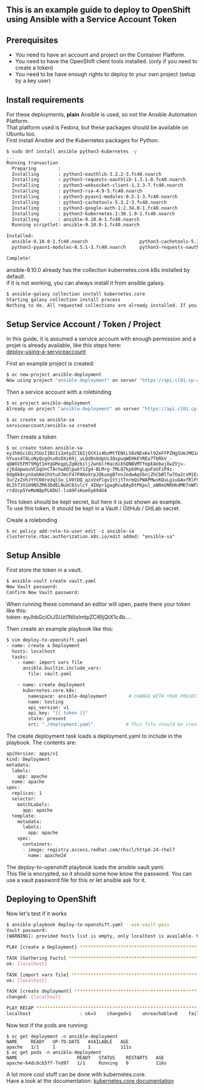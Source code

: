 ## This is an example guide to deploy to OpenShift using Ansible with a Service Account Token

## Prerequisites
- You need to have an account and project on the Container Platform.
- You need to have the OpenShift client tools installed. (only if you need to create a token)
- You need to be have enough rights to deploy to your own project (setup by a key user)

## Install requirements

For these deployments, **plain** Ansible is used, so not the Ansible Automation Platform.  
That platform used is Fedora, but these packages should be available on Ubuntu too.  
First install Ansible and the Kubernetes packages for Python.

```bash
$ sudo dnf install ansible python3-kubernetes -y
...
Running transaction
  Preparing        :                                                                                                                                                                                                                    1/1 
  Installing       : python3-oauthlib-3.2.2-3.fc40.noarch                                                                                                                                                                               1/9 
  Installing       : python3-requests-oauthlib-1.3.1-8.fc40.noarch                                                                                                                                                                      2/9 
  Installing       : python3-websocket-client-1.3.3-7.fc40.noarch                                                                                                                                                                       3/9 
  Installing       : python3-rsa-4.9-5.fc40.noarch                                                                                                                                                                                      4/9 
  Installing       : python3-pyasn1-modules-0.5.1-3.fc40.noarch                                                                                                                                                                         5/9 
  Installing       : python3-cachetools-5.3.2-3.fc40.noarch                                                                                                                                                                             6/9 
  Installing       : python3-google-auth-1:2.34.0-1.fc40.noarch                                                                                                                                                                         7/9 
  Installing       : python3-kubernetes-1:30.1.0-1.fc40.noarch                                                                                                                                                                          8/9 
  Installing       : ansible-9.10.0-1.fc40.noarch                                                                                                                                                                                       9/9 
  Running scriptlet: ansible-9.10.0-1.fc40.noarch                                                                                                                                                                                       9/9 

Installed:
  ansible-9.10.0-1.fc40.noarch                   python3-cachetools-5.3.2-3.fc40.noarch            python3-google-auth-1:2.34.0-1.fc40.noarch     python3-kubernetes-1:30.1.0-1.fc40.noarch        python3-oauthlib-3.2.2-3.fc40.noarch    
  python3-pyasn1-modules-0.5.1-3.fc40.noarch     python3-requests-oauthlib-1.3.1-8.fc40.noarch     python3-rsa-4.9-5.fc40.noarch                  python3-websocket-client-1.3.3-7.fc40.noarch    

Complete!
```
ansible-9.10.0 already has the collection kubernetes.core.k8s installed by default.  
if it is not working, you can always install it from ansible galaxy.
```bash
$ ansible-galaxy collection install kubernetes.core 
Starting galaxy collection install process
Nothing to do. All requested collections are already installed. If you want to reinstall them, consider using `--force`.
```
## Setup Service Account / Token / Project

In this guide, it is assumed a service account with enough permission and a projet is already available, like this steps here:  
[deploy-using-a-serviceaccount](https://docs.cp.its.uu.nl/content/guides/deploy-using-a-serviceaccount/)

First an example project is created:

```bash
$ oc new-project ansible-deployment
Now using project "ansible-deployment" on server "https://api.cl01.cp-acc.its.uu.nl:6443".
```

Then a service account with a rolebinding
```bash
$ oc project ansible-deployment
Already on project "ansible-deployment" on server "https://api.cl01.cp-acc.its.uu.nl:6443".

$ oc create sa ansible-sa
serviceaccount/ansible-sa created
```

Then create a token
```
$ oc create token ansible-sa
eyJhbGciOiJSUzI1NiIsImtpZCI6IjQtX1c4bzMtTENtLS0zNExKel9ZeFFPZHg5UmJMQ1A1U3R2MFBnVFF1RWcifQ.eyJhdWQiOlsiaHR0cHM6Ly9rdWJlcm5ldGVzLmRlZmF1bHQuc3ZjIl0sImV4cCI6MTcyNjg0MDM4MiwiaWF0IjoxNzI2ODM2NzgyLCJpc3MiOiJodHRwczovL2t1YmVybmV0ZXMuZGVmYXVsdC5zdmMiLCJrdWJlcm5ldGVzLmlvIjp7Im5hbWVzcGFjZSI6ImFuc2libGUtZGVwbG95bWVudCIsInNlcnZpY2VhY2NvdW50Ijp7Im5hbWUiOiJhbnNpYmxlLXNhIiwidWlkIjoiMWJkNWYxYTYtMDU5Ni00MDkzLWI5MDgtMmEyOTA3NTI0MTY3In19LCJuYmYiOjE3MjY4MzY3ODIsInN1YiI6InN5c3RlbTpzZXJ2aWNlYWNjb3VudDphbnNpYmxlLWRlcGxveW1lbnQ6YW5zaWJsZS1zYSJ9.jmE1BdXW8UcjKa4-hYuas4TALoNyQzgOsu0zDXz69j_uLQd8n0dpUs3QxpuqWEHkEYREo7TbRkV_-qbWXV5FM75Mgt1mYgGMogpLZgWzbilj2wnblrHacdibSQNBVMTfmpE4ebajXw2Vju-zj6dapwouVCGqUnCTAchwXQlpwkf1Zg4-BLMrg-7MLQ7kpb9hgLqoFoUFiP4z-Odg8k8cynXabKm1hVtuX3mcF47PAKeXrpJQkuogBTnnJodwAqVbnjZhCbBlTw7Oa2csM1ErE9n12o_M21Ex4RFKDhyw7HO7ra3ynwDURj8mqbKb0nvXi2H9LfH_8lPEEAA8x6jmfVk3e9ow6I6p8ervj_XxTxD1nQe03chaXa15LozkFTxf9eP278Iqs8s2JwZYggpweZwtZhL0oNcIhCG4aPqkTICJeq3qzWq569ektUQ5FZmqNVNAUvaNCGWJglQuoLy4fBaQ-3ur2xZnhJYYC60re3qlSo_LV0tDQ_qzxVxFlgv1ttjtTnrmQiPWAPMwsKQuLgiuGAxfRlF9z1_B9Rm4s-0LIh7JX1O9N5ZM63DdELNubC01vlcY_4IHpr1gagRcw8AyDtPKpul_aNRmVNRHkdMK7nWFXyR6F7VrgLuKXP9IqW6kE-rrdUcp5YeMoN8pPLKDUl-lsA9FsKoeOy694UA
```
This token should be kept secret, but here it is just shown as example.  
To use this token, it should be kept in a Vault / GitHub / GitLab secret.  

Create a rolebinding
```
$ oc policy add-role-to-user edit -z ansible-sa
clusterrole.rbac.authorization.k8s.io/edit added: "ansible-sa"
```

## Setup Ansible
First store the token in a vault. 

```bash
$ ansible-vault create vault.yaml
New Vault password: 
Confirm New Vault password: 
```
When running these command an editor will open, paste there your token like this:  
token: eyJhbGciOiJSUzI1NiIsImtpZCI6IjQtX1c4b....

Then create an example playbook like this:
```bash
$ vim deploy-to-openshift.yaml
- name: create a Deployment
  hosts: localhost
  tasks:
    - name: import vars file
      ansible.builtin.include_vars:
        file: vault.yaml

    - name: create deployment
      kubernetes.core.k8s:
        namespace: ansible-deployment        # CHANGE WITH YOUR PROJECT / NAMESPACE
        name: testing
        api_version: v1
        api_key: "{{ token }}"
        state: present
        src: "./deployment.yaml"            # This file should be created
```
The create deployment task loads a deployment.yaml to include in the playbook.
The contents are:
```bash
apiVersion: apps/v1
kind: Deployment
metadata:
  labels:
    app: apache
  name: apache
spec:
  replicas: 1
  selector:
    matchLabels:
      app: apache
  template:
    metadata:
      labels:
        app: apache
    spec:
      containers:
      - image: registry.access.redhat.com/rhscl/httpd-24-rhel7
        name: apache24
```
The deploy-to-openshift playbook loads the ansible vault.yaml.  
This file is encrypted, so it should some how know the password.
You can use a vault password file for this or let ansible ask for it.

## Deploying to OpenShift
Now let's test if it works
```bash
$ ansible-playbook deploy-to-openshift.yaml --ask-vault-pass 
Vault password: 
[WARNING]: provided hosts list is empty, only localhost is available. Note that the implicit localhost does not match 'all'

PLAY [create a Deployment] *****************************************************************************************************************************************************************************************************************

TASK [Gathering Facts] *********************************************************************************************************************************************************************************************************************
ok: [localhost]

TASK [import vars file] ********************************************************************************************************************************************************************************************************************
ok: [localhost]

TASK [create deployment] *******************************************************************************************************************************************************************************************************************
changed: [localhost]

PLAY RECAP *********************************************************************************************************************************************************************************************************************************
localhost                  : ok=3    changed=1    unreachable=0    failed=0    skipped=0    rescued=0    ignored=0   
```

Now test if the pods are running:
```
$ oc get deployment -n ansible-deployment
NAME     READY   UP-TO-DATE   AVAILABLE   AGE
apache   1/1     1            1           111s
$ oc get pods -n ansible-deployment
NAME                      READY   STATUS    RESTARTS   AGE
apache-64dc8cb5ff-7nd97   1/1     Running   0          116s
```
A lot more cool stuff can be done with kubernetes.core.  
Have a look at the documentation: [kubernetes.core documentation](https://github.com/ansible-collections/kubernetes.core)


